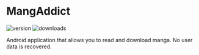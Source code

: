 # MangAddict

![version](https://img.shields.io/github/v/release/MangAddict/MangAddict)
![downloads](https://img.shields.io/github/downloads/MangAddict/MangAddict/total)

Android application that allows you to read and download manga. 
No user data is recovered.
